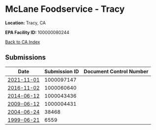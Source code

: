 # McLane Foodservice - Tracy

**Location:** Tracy, CA

**EPA Facility ID:** 100000080244

[Back to CA Index](../../index.md)

## Submissions

| Date | Submission ID | Document Control Number |
|------|--------------|-------------------------|
| [2021-11-01](submissions/1000097147.md) | 1000097147 |  |
| [2016-11-02](submissions/1000060640.md) | 1000060640 |  |
| [2014-06-12](submissions/1000043436.md) | 1000043436 |  |
| [2009-06-12](submissions/1000004431.md) | 1000004431 |  |
| [2004-06-24](submissions/38468.md) | 38468 |  |
| [1999-06-21](submissions/6559.md) | 6559 |  |
